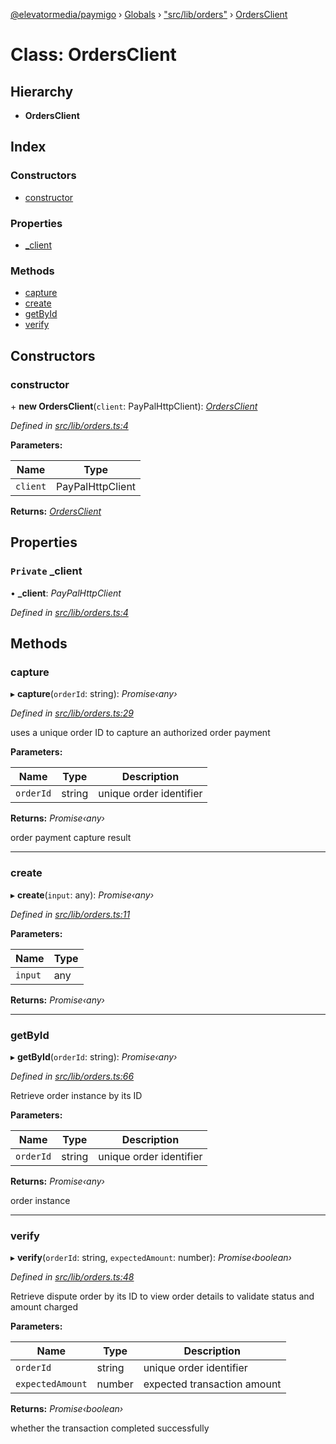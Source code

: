 [@elevatormedia/paymigo](../README.md) › [Globals](../globals.md) › ["src/lib/orders"](../modules/_src_lib_orders_.md) › [OrdersClient](_src_lib_orders_.ordersclient.md)

# Class: OrdersClient

## Hierarchy

-   **OrdersClient**

## Index

### Constructors

-   [constructor](_src_lib_orders_.ordersclient.md#constructor)

### Properties

-   [\_client](_src_lib_orders_.ordersclient.md#private-_client)

### Methods

-   [capture](_src_lib_orders_.ordersclient.md#capture)
-   [create](_src_lib_orders_.ordersclient.md#create)
-   [getById](_src_lib_orders_.ordersclient.md#getbyid)
-   [verify](_src_lib_orders_.ordersclient.md#verify)

## Constructors

### constructor

\+ **new OrdersClient**(`client`: PayPalHttpClient): _[OrdersClient](_src_lib_orders_.ordersclient.md)_

_Defined in [src/lib/orders.ts:4](https://github.com/ELEVATORmedia/paymigo/blob/90b1c91/src/lib/orders.ts#L4)_

**Parameters:**

| Name     | Type             |
| -------- | ---------------- |
| `client` | PayPalHttpClient |

**Returns:** _[OrdersClient](_src_lib_orders_.ordersclient.md)_

## Properties

### `Private` \_client

• **\_client**: _PayPalHttpClient_

_Defined in [src/lib/orders.ts:4](https://github.com/ELEVATORmedia/paymigo/blob/90b1c91/src/lib/orders.ts#L4)_

## Methods

### capture

▸ **capture**(`orderId`: string): _Promise‹any›_

_Defined in [src/lib/orders.ts:29](https://github.com/ELEVATORmedia/paymigo/blob/90b1c91/src/lib/orders.ts#L29)_

uses a unique order ID to capture an authorized order payment

**Parameters:**

| Name      | Type   | Description             |
| --------- | ------ | ----------------------- |
| `orderId` | string | unique order identifier |

**Returns:** _Promise‹any›_

order payment capture result

---

### create

▸ **create**(`input`: any): _Promise‹any›_

_Defined in [src/lib/orders.ts:11](https://github.com/ELEVATORmedia/paymigo/blob/90b1c91/src/lib/orders.ts#L11)_

**Parameters:**

| Name    | Type |
| ------- | ---- |
| `input` | any  |

**Returns:** _Promise‹any›_

---

### getById

▸ **getById**(`orderId`: string): _Promise‹any›_

_Defined in [src/lib/orders.ts:66](https://github.com/ELEVATORmedia/paymigo/blob/90b1c91/src/lib/orders.ts#L66)_

Retrieve order instance by its ID

**Parameters:**

| Name      | Type   | Description             |
| --------- | ------ | ----------------------- |
| `orderId` | string | unique order identifier |

**Returns:** _Promise‹any›_

order instance

---

### verify

▸ **verify**(`orderId`: string, `expectedAmount`: number): _Promise‹boolean›_

_Defined in [src/lib/orders.ts:48](https://github.com/ELEVATORmedia/paymigo/blob/90b1c91/src/lib/orders.ts#L48)_

Retrieve dispute order by its ID to view order details to validate status and amount charged

**Parameters:**

| Name             | Type   | Description                 |
| ---------------- | ------ | --------------------------- |
| `orderId`        | string | unique order identifier     |
| `expectedAmount` | number | expected transaction amount |

**Returns:** _Promise‹boolean›_

whether the transaction completed successfully
